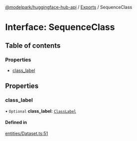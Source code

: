 [@modelpark/huggingface-hub-api](../README.md) / [Exports](../modules.md) / SequenceClass

# Interface: SequenceClass

## Table of contents

### Properties

- [class\_label](SequenceClass.md#class_label)

## Properties

### class\_label

• `Optional` **class\_label**: [`ClassLabel`](ClassLabel.md)

#### Defined in

[entities/Dataset.ts:51](https://github.com/model-park/huggingface-hub-api/blob/ddc4144/src/entities/Dataset.ts#L51)
